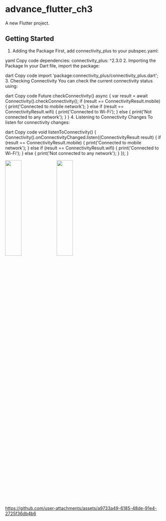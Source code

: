 # advance_flutter_ch3

A new Flutter project.

## Getting Started
1. Adding the Package
First, add connectivity_plus to your pubspec.yaml:

yaml
Copy code
dependencies:
  connectivity_plus: ^2.3.0
2. Importing the Package
In your Dart file, import the package:

dart
Copy code
import 'package:connectivity_plus/connectivity_plus.dart';
3. Checking Connectivity
You can check the current connectivity status using:

dart
Copy code
Future<void> checkConnectivity() async {
  var result = await Connectivity().checkConnectivity();
  if (result == ConnectivityResult.mobile) {
    print('Connected to mobile network');
  } else if (result == ConnectivityResult.wifi) {
    print('Connected to Wi-Fi');
  } else {
    print('Not connected to any network');
  }
}
4. Listening to Connectivity Changes
To listen for connectivity changes:

dart
Copy code
void listenToConnectivity() {
  Connectivity().onConnectivityChanged.listen((ConnectivityResult result) {
    if (result == ConnectivityResult.mobile) {
      print('Connected to mobile network');
    } else if (result == ConnectivityResult.wifi) {
      print('Connected to Wi-Fi');
    } else {
      print('Not connected to any network');
    }
  });
}

<img src="https://github.com/user-attachments/assets/4e95cbad-f578-4f22-b3c8-24d5f48bf9e2" height=28% width=32%>
<img src="https://github.com/user-attachments/assets/7026a04b-2fcb-4068-9d67-0b7c902cda18" height=28% width=32%>


https://github.com/user-attachments/assets/a9733a49-6185-48de-91e4-2725f36db4b6

